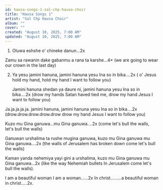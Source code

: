 ```yaml
---
id: hausa-songs-1-sal-chp-hausa-choir
title: "Hausa Songs 1"
artist: "Sal Chp Hausa Choir"
album: ""
cover: ""
created: "August 10, 2025, 7:00 AM"
updated: "August 10, 2025, 7:00 AM"
---
```


1. Oluwa eshshe o' chineke    danun...2x
 
Zamu sa rawanin dake gabanmu a rana ta karshe...4× (we are  going to wear our crown in the last day)

2. Ya yesu jamini hanuna, jamini hanuna yesu Ina so in bika....2x ( o' Jesus hold my hand,  hold my hand I want to follow you)

      Jamini hanuna shedan ya daure ni, jamini hanuna yesu Ina so in bika....2x
(drow my hands Satan haved tied me, drow my hand Jesus I want to follow you)

 Ja.ja.ja.ja.ja. jamini hanuna, jamini hanuna yesu Ina so in bika....2x (drow.drow.drow.drow.drow drow my hand Jesus I want to follow you)

 Kuzo mu Gina ganuwa...mu Gina ganuwa....2x (come let's bull the walls, let's bull the walls)

 Ganuwan urshalima ta rushe mugina ganuwa, kuzo mu Gina ganuwa mu Gina ganuwa....2x (the walls of Jerusalem has broken down come let's bull the walls)

Kaman yanda nehemiya yayi gini a urshalima, kuzo mu Gina ganuwa mu Gina ganuwa...2x (like the way Nehemiah bullets In Jerusalem come let's bull the walls).
 
I am a beautiful woman I am a woman......2x 
In christ.........a beautiful woman in christ.....2x.